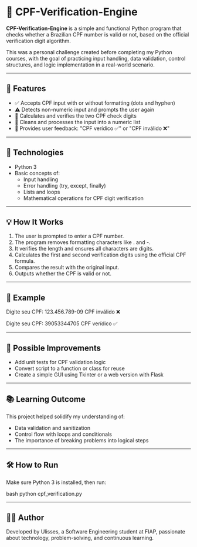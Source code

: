 # 🧠 CPF-Verification-Engine

**CPF-Verification-Engine** is a simple and functional Python program that checks whether a Brazilian CPF number is valid or not, based on the official verification digit algorithm.

This was a personal challenge created before completing my Python courses, with the goal of practicing input handling, data validation, control structures, and logic implementation in a real-world scenario.

---

## 🚀 Features

- ✅ Accepts CPF input with or without formatting (dots and hyphen)  
- ⚠️ Detects non-numeric input and prompts the user again  
- 🔢 Calculates and verifies the two CPF check digits  
- 🧹 Cleans and processes the input into a numeric list  
- 📌 Provides user feedback: "CPF verídico ✅" or "CPF inválido ❌"

---

## 🧩 Technologies

- Python 3  
- Basic concepts of:  
  - Input handling  
  - Error handling (try, except, finally)  
  - Lists and loops  
  - Mathematical operations for CPF digit verification

---

## 💡 How It Works

1. The user is prompted to enter a CPF number.  
2. The program removes formatting characters like . and -.  
3. It verifies the length and ensures all characters are digits.  
4. Calculates the first and second verification digits using the official CPF formula.  
5. Compares the result with the original input.  
6. Outputs whether the CPF is valid or not.

---

## 📌 Example
Digite seu CPF: 123.456.789-09
CPF inválido ❌

Digite seu CPF: 39053344705
CPF verídico ✅

---

## 🧪 Possible Improvements

- Add unit tests for CPF validation logic  
- Convert script to a function or class for reuse  
- Create a simple GUI using Tkinter or a web version with Flask

---

## 📚 Learning Outcome

This project helped solidify my understanding of:

- Data validation and sanitization  
- Control flow with loops and conditionals  
- The importance of breaking problems into logical steps

---

## 🛠️ How to Run

Make sure Python 3 is installed, then run:

bash
python cpf_verification.py

---

## 👨‍💻 Author
Developed by Ulisses, a Software Engineering student at FIAP, passionate about technology, problem-solving, and continuous learning.

